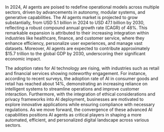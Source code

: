In 2024, AI agents are poised to redefine operational models across multiple sectors, driven by advancements in autonomy, modular systems, and generative capabilities. The AI agents market is projected to grow substantially, from USD 5.1 billion in 2024 to USD 47.1 billion by 2030, reflecting a robust compound annual growth rate (CAGR) of 48%. This remarkable expansion is attributed to their increasing integration within industries like healthcare, finance, and customer service, where they enhance efficiency, personalize user experiences, and manage vast datasets. Moreover, AI agents are expected to contribute approximately $15.7 trillion to the global GDP by 2030, underscoring their significant economic impact.

The adoption rates for AI technology are rising, with industries such as retail and financial services showing noteworthy engagement. For instance, according to recent surveys, the adoption rate of AI in consumer goods and retail has reached about 14%, demonstrating an increasing reliance on intelligent systems to streamline operations and improve customer interaction. Furthermore, with the integration of ethical considerations and privacy frameworks into AI deployment, businesses are motivated to explore innovative applications while ensuring compliance with necessary regulations. As we move forward, the convergence of these advanced AI capabilities positions AI agents as critical players in shaping a more automated, efficient, and personalized digital landscape across various sectors.